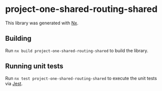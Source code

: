 # project-one-shared-routing-shared

This library was generated with [Nx](https://nx.dev).

## Building

Run `nx build project-one-shared-routing-shared` to build the library.

## Running unit tests

Run `nx test project-one-shared-routing-shared` to execute the unit tests via [Jest](https://jestjs.io).
